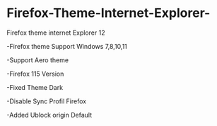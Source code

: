 # Firefox-Theme-Internet-Explorer-

Firefox theme internet Explorer 12

-Firefox theme Support Windows 7,8,10,11 

-Support Aero theme 

-Firefox 115 Version 

-Fixed Theme Dark 

-Disable Sync Profil Firefox 

-Added Ublock origin Default 
